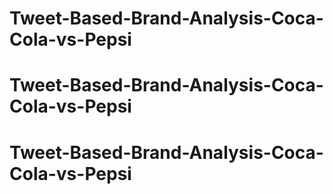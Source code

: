 # Tweet-Based-Brand-Analysis-Coca-Cola-vs-Pepsi
# Tweet-Based-Brand-Analysis-Coca-Cola-vs-Pepsi
# Tweet-Based-Brand-Analysis-Coca-Cola-vs-Pepsi
